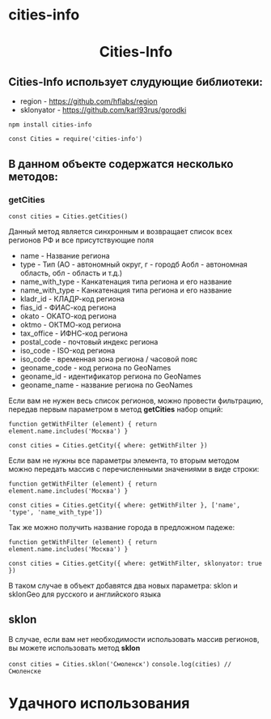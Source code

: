 # cities-info

<h1 align="center">Cities-Info</a> 

<h2>Cities-Info использует слудующие библиотеки:</h2>
<ul>
  <li>region - <a target="_blank" href="https://github.com/hflabs/region">https://github.com/hflabs/region</a></li>
  <li>sklonyator - <a target="_blank" href="https://github.com/karl93rus/gorodki">https://github.com/karl93rus/gorodki</a></li>
</ul>

```npm install cities-info```

```const Cities = require('cities-info')```

<h2>В данном объекте содержатся несколько методов:</h2>
<h3>getCities</h3>

```const cities = Cities.getCities()```

<p>Данный метод является синхронным и возвращает список всех регионов РФ и все присутствующие поля</p>

<ul>
  <li>name - Название региона</li>
  <li>type - Тип (АО - автономный округ, г - городб Аобл - автономная область, обл - область и т.д.)</li>
  <li>name_with_type - Канкатенация типа региона и его название</li>
  <li>name_with_type - Канкатенация типа региона и его название</li>
  <li>kladr_id - КЛАДР-код региона</li>
  <li>fias_id - ФИАС-код региона</li>
  <li>okato - ОКАТО-код региона</li>
  <li>oktmo - ОКТМО-код региона</li>
  <li>tax_office - ИФНС-код региона</li>
  <li>postal_code - почтовый индекс региона</li>
  <li>iso_code - ISO-код региона</li>
  <li>iso_code - временная зона региона / часовой пояс</li>
  <li>geoname_code - код региона по GeoNames</li>
  <li>geoname_id - идентификатор региона по GeoNames</li>
  <li>geoname_name - название региона по GeoNames</li>
</ul>

<p>Если вам не нужен весь список регионов, можно провести фильтрацию, передав первым параметром в метод <strong>getCities</strong> набор опций:</p>

```function getWithFilter (element) { return element.name.includes('Москва') }```

```const cities = Cities.getCity({ where: getWithFilter })```

<p>Если вам не нужны все параметры элемента, то вторым методом можно передать массив с перечисленными значениями в виде строки:</p>

```function getWithFilter (element) { return element.name.includes('Москва') }```

```const cities = Cities.getCity({ where: getWithFilter }, ['name', 'type', 'name_with_type'])```

<p>Так же можно получить название города в предложном падеже:</p>

```function getWithFilter (element) { return element.name.includes('Москва') }```

```const cities = Cities.getCity({ where: getWithFilter, sklonyator: true })```

<p>В таком случае в объект добавятся два новых параметра: sklon и sklonGeo для русского и английского языка</p>

<h2>sklon</h2>
<p>В случае, если вам нет необходимости использовать массив регионов, вы можете использовать метод <strong>sklon</strong></p>

``` const cities = Cities.sklon('Смоленск') ```
``` console.log(cities) //  Смоленске ```

<h1>Удачного использования</h1>
